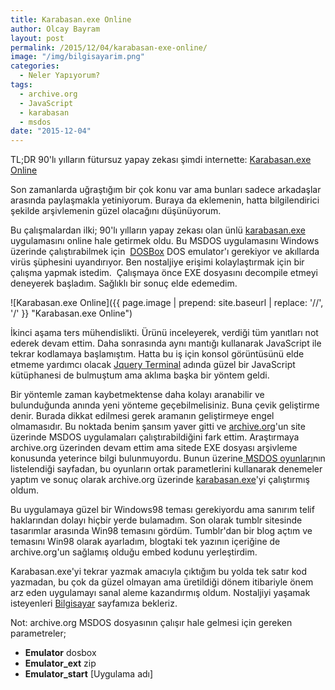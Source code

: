 ```yaml
---
title: Karabasan.exe Online
author: Olcay Bayram
layout: post
permalink: /2015/12/04/karabasan-exe-online/
image: "/img/bilgisayarim.png"
categories:
  - Neler Yapıyorum?
tags:
  - archive.org
  - JavaScript
  - karabasan
  - msdos
date: "2015-12-04"
---
```

TL;DR 90'lı yılların fütursuz yapay zekası şimdi internette: [Karabasan.exe Online](http://bilgisayar.otomatikmuhendis.com/)

Son zamanlarda uğraştığım bir çok konu var ama bunları sadece arkadaşlar arasında paylaşmakla yetiniyorum. Buraya da eklemenin, hatta bilgilendirici şekilde arşivlemenin güzel olacağını düşünüyorum.

Bu çalışmalardan ilki; 90'lı yılların yapay zekası olan ünlü <a href="https://eksisozluk.com/karabasan-exe--1718561" target="_blank">karabasan.exe</a> uygulamasını online hale getirmek oldu. Bu MSDOS uygulamasını Windows üzerinde çalıştırabilmek için  <a href="http://www.dosbox.com/" target="_blank">DOSBox</a> DOS emulator'ı gerekiyor ve akıllarda virüs şüphesini uyandırıyor. Ben nostaljiye erişimi kolaylaştırmak için bir çalışma yapmak istedim.  Çalışmaya önce EXE dosyasını decompile etmeyi deneyerek başladım. Sağlıklı bir sonuç elde edemedim.

![Karabasan.exe Online]({{ page.image | prepend: site.baseurl | replace: '//', '/' }} "Karabasan.exe Online")

İkinci aşama ters mühendislikti. Ürünü inceleyerek, verdiği tüm yanıtları not ederek devam ettim. Daha sonrasında aynı mantığı kullanarak JavaScript ile tekrar kodlamaya başlamıştım. Hatta bu iş için konsol görüntüsünü elde etmeme yardımcı olacak <a href="http://terminal.jcubic.pl/" target="_blank">Jquery Terminal</a> adında güzel bir JavaScript kütüphanesi de bulmuştum ama aklıma başka bir yöntem geldi.

Bir yöntemle zaman kaybetmektense daha kolayı aranabilir ve bulunduğunda anında yeni yönteme geçebilmelisiniz. Buna çevik geliştirme denir. Burada dikkat edilmesi gerek aramanın geliştirmeye engel olmamasıdır. Bu noktada benim şansım yaver gitti ve <a href="https://archive.org" target="_blank">archive.org</a>'un site üzerinde MSDOS uygulamaları çalıştırabildiğini fark ettim. Araştırmaya archive.org üzerinden devam ettim ama sitede EXE dosyası arşivleme konusunda yeterince bilgi bulunmuyordu. Bunun üzerine<a href="https://archive.org/details/softwarelibrary_msdos_games" target="_blank"> MSDOS oyunları</a>nın listelendiği sayfadan, bu oyunların ortak parametlerini kullanarak denemeler yaptım ve sonuç olarak archive.org üzerinde <a href="https://archive.org/details/karabasan_20151004_1738" target="_blank">karabasan.exe</a>'yi çalıştırmış oldum.

Bu uygulamaya güzel bir Windows98 teması gerekiyordu ama sanırım telif haklarından dolayı hiçbir yerde bulamadım. Son olarak tumblr sitesinde tasarımlar arasında Win98 temasını gördüm. Tumblr'dan bir blog açtım ve temasını Win98 olarak ayarladım, blogtaki tek yazının içeriğine de archive.org'un sağlamış olduğu embed kodunu yerleştirdim.

Karabasan.exe'yi tekrar yazmak amacıyla çıktığım bu yolda tek satır kod yazmadan, bu çok da güzel olmayan ama üretildiği dönem itibariyle önem arz eden uygulamayı sanal aleme kazandırmış oldum. Nostaljiyi yaşamak isteyenleri [Bilgisayar](http://bilgisayar.otomatikmuhendis.com/) sayfamıza bekleriz.

Not: archive.org MSDOS dosyasının çalışır hale gelmesi için gereken parametreler;

  * **Emulator** dosbox
  * **Emulator_ext** zip
  * **Emulator_start** [Uygulama adı]
